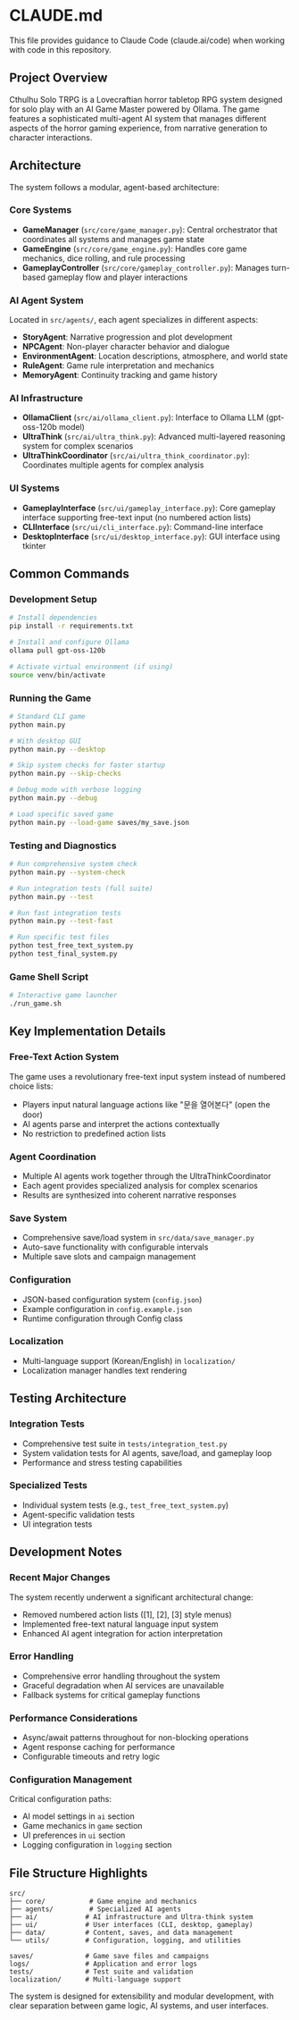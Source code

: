 # CLAUDE.md

This file provides guidance to Claude Code (claude.ai/code) when working with code in this repository.

## Project Overview

Cthulhu Solo TRPG is a Lovecraftian horror tabletop RPG system designed for solo play with an AI Game Master powered by Ollama. The game features a sophisticated multi-agent AI system that manages different aspects of the horror gaming experience, from narrative generation to character interactions.

## Architecture

The system follows a modular, agent-based architecture:

### Core Systems
- **GameManager** (`src/core/game_manager.py`): Central orchestrator that coordinates all systems and manages game state
- **GameEngine** (`src/core/game_engine.py`): Handles core game mechanics, dice rolling, and rule processing 
- **GameplayController** (`src/core/gameplay_controller.py`): Manages turn-based gameplay flow and player interactions

### AI Agent System
Located in `src/agents/`, each agent specializes in different aspects:
- **StoryAgent**: Narrative progression and plot development
- **NPCAgent**: Non-player character behavior and dialogue  
- **EnvironmentAgent**: Location descriptions, atmosphere, and world state
- **RuleAgent**: Game rule interpretation and mechanics
- **MemoryAgent**: Continuity tracking and game history

### AI Infrastructure
- **OllamaClient** (`src/ai/ollama_client.py`): Interface to Ollama LLM (gpt-oss-120b model)
- **UltraThink** (`src/ai/ultra_think.py`): Advanced multi-layered reasoning system for complex scenarios
- **UltraThinkCoordinator** (`src/ai/ultra_think_coordinator.py`): Coordinates multiple agents for complex analysis

### UI Systems
- **GameplayInterface** (`src/ui/gameplay_interface.py`): Core gameplay interface supporting free-text input (no numbered action lists)
- **CLIInterface** (`src/ui/cli_interface.py`): Command-line interface
- **DesktopInterface** (`src/ui/desktop_interface.py`): GUI interface using tkinter

## Common Commands

### Development Setup
```bash
# Install dependencies
pip install -r requirements.txt

# Install and configure Ollama
ollama pull gpt-oss-120b

# Activate virtual environment (if using)
source venv/bin/activate
```

### Running the Game
```bash
# Standard CLI game
python main.py

# With desktop GUI
python main.py --desktop

# Skip system checks for faster startup
python main.py --skip-checks

# Debug mode with verbose logging
python main.py --debug

# Load specific saved game
python main.py --load-game saves/my_save.json
```

### Testing and Diagnostics
```bash
# Run comprehensive system check
python main.py --system-check

# Run integration tests (full suite)
python main.py --test

# Run fast integration tests
python main.py --test-fast

# Run specific test files
python test_free_text_system.py
python test_final_system.py
```

### Game Shell Script
```bash
# Interactive game launcher
./run_game.sh
```

## Key Implementation Details

### Free-Text Action System
The game uses a revolutionary free-text input system instead of numbered choice lists:
- Players input natural language actions like "문을 열어본다" (open the door)
- AI agents parse and interpret the actions contextually
- No restriction to predefined action lists

### Agent Coordination
- Multiple AI agents work together through the UltraThinkCoordinator
- Each agent provides specialized analysis for complex scenarios
- Results are synthesized into coherent narrative responses

### Save System
- Comprehensive save/load system in `src/data/save_manager.py`
- Auto-save functionality with configurable intervals
- Multiple save slots and campaign management

### Configuration
- JSON-based configuration system (`config.json`)
- Example configuration in `config.example.json`
- Runtime configuration through Config class

### Localization
- Multi-language support (Korean/English) in `localization/`
- Localization manager handles text rendering

## Testing Architecture

### Integration Tests
- Comprehensive test suite in `tests/integration_test.py`
- System validation tests for AI agents, save/load, and gameplay loop
- Performance and stress testing capabilities

### Specialized Tests
- Individual system tests (e.g., `test_free_text_system.py`)
- Agent-specific validation tests
- UI integration tests

## Development Notes

### Recent Major Changes
The system recently underwent a significant architectural change:
- Removed numbered action lists ([1], [2], [3] style menus)
- Implemented free-text natural language input system
- Enhanced AI agent integration for action interpretation

### Error Handling
- Comprehensive error handling throughout the system
- Graceful degradation when AI services are unavailable
- Fallback systems for critical gameplay functions

### Performance Considerations
- Async/await patterns throughout for non-blocking operations
- Agent response caching for performance
- Configurable timeouts and retry logic

### Configuration Management
Critical configuration paths:
- AI model settings in `ai` section
- Game mechanics in `game` section  
- UI preferences in `ui` section
- Logging configuration in `logging` section

## File Structure Highlights

```
src/
├── core/           # Game engine and mechanics
├── agents/         # Specialized AI agents
├── ai/            # AI infrastructure and Ultra-think system
├── ui/            # User interfaces (CLI, desktop, gameplay)
├── data/          # Content, saves, and data management
└── utils/         # Configuration, logging, and utilities

saves/             # Game save files and campaigns
logs/              # Application and error logs
tests/             # Test suite and validation
localization/      # Multi-language support
```

The system is designed for extensibility and modular development, with clear separation between game logic, AI systems, and user interfaces.